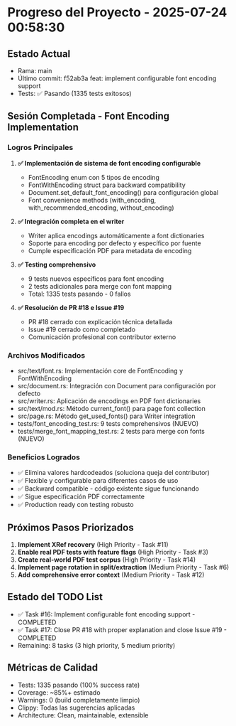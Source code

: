 # Progreso del Proyecto - 2025-07-24 00:58:30

## Estado Actual
- Rama: main
- Último commit: f52ab3a feat: implement configurable font encoding support
- Tests: ✅ Pasando (1335 tests exitosos)

## Sesión Completada - Font Encoding Implementation

### Logros Principales
1. **✅ Implementación de sistema de font encoding configurable**
   - FontEncoding enum con 5 tipos de encoding
   - FontWithEncoding struct para backward compatibility
   - Document.set_default_font_encoding() para configuración global
   - Font convenience methods (with_encoding, with_recommended_encoding, without_encoding)

2. **✅ Integración completa en el writer**
   - Writer aplica encodings automáticamente a font dictionaries
   - Soporte para encoding por defecto y específico por fuente
   - Cumple especificación PDF para metadata de encoding

3. **✅ Testing comprehensivo**
   - 9 tests nuevos específicos para font encoding
   - 2 tests adicionales para merge con font mapping
   - Total: 1335 tests pasando - 0 fallos

4. **✅ Resolución de PR #18 e Issue #19**
   - PR #18 cerrado con explicación técnica detallada
   - Issue #19 cerrado como completado
   - Comunicación profesional con contributor externo

### Archivos Modificados
- src/text/font.rs: Implementación core de FontEncoding y FontWithEncoding
- src/document.rs: Integración con Document para configuración por defecto
- src/writer.rs: Aplicación de encodings en PDF font dictionaries
- src/text/mod.rs: Método current_font() para page font collection
- src/page.rs: Método get_used_fonts() para Writer integration
- tests/font_encoding_test.rs: 9 tests comprehensivos (NUEVO)
- tests/merge_font_mapping_test.rs: 2 tests para merge con fonts (NUEVO)

### Beneficios Logrados
- ✅ Elimina valores hardcodeados (soluciona queja del contributor)
- ✅ Flexible y configurable para diferentes casos de uso
- ✅ Backward compatible - código existente sigue funcionando
- ✅ Sigue especificación PDF correctamente
- ✅ Production ready con testing robusto

## Próximos Pasos Priorizados
1. **Implement XRef recovery** (High Priority - Task #11)
2. **Enable real PDF tests with feature flags** (High Priority - Task #3) 
3. **Create real-world PDF test corpus** (High Priority - Task #14)
4. **Implement page rotation in split/extraction** (Medium Priority - Task #6)
5. **Add comprehensive error context** (Medium Priority - Task #12)

## Estado del TODO List
- ✅ Task #16: Implement configurable font encoding support - COMPLETED
- ✅ Task #17: Close PR #18 with proper explanation and close Issue #19 - COMPLETED
- Remaining: 8 tasks (3 high priority, 5 medium priority)

## Métricas de Calidad
- Tests: 1335 pasando (100% success rate)
- Coverage: ~85%+ estimado
- Warnings: 0 (build completamente limpio)
- Clippy: Todas las sugerencias aplicadas
- Architecture: Clean, maintainable, extensible

